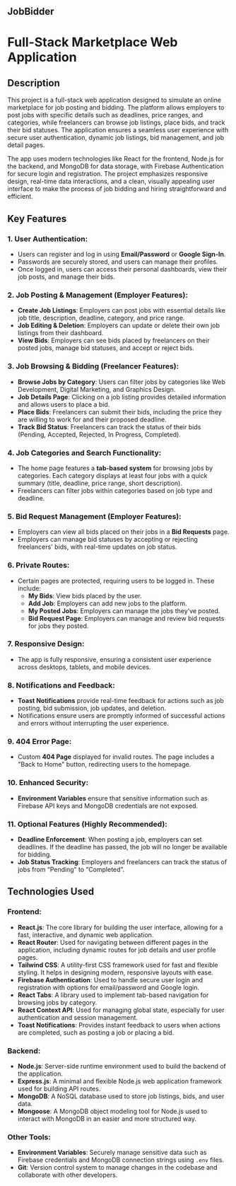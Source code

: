 ## JobBidder

# Full-Stack Marketplace Web Application

## Description

This project is a full-stack web application designed to simulate an online marketplace for job posting and bidding. The platform allows employers to post jobs with specific details such as deadlines, price ranges, and categories, while freelancers can browse job listings, place bids, and track their bid statuses. The application ensures a seamless user experience with secure user authentication, dynamic job listings, bid management, and job detail pages. 

The app uses modern technologies like React for the frontend, Node.js for the backend, and MongoDB for data storage, with Firebase Authentication for secure login and registration. The project emphasizes responsive design, real-time data interactions, and a clean, visually appealing user interface to make the process of job bidding and hiring straightforward and efficient.

## Key Features

### 1. **User Authentication:**
   - Users can register and log in using **Email/Password** or **Google Sign-In**.
   - Passwords are securely stored, and users can manage their profiles.
   - Once logged in, users can access their personal dashboards, view their job posts, and manage their bids.
   
### 2. **Job Posting & Management (Employer Features):**
   - **Create Job Listings**: Employers can post jobs with essential details like job title, description, deadline, category, and price range.
   - **Job Editing & Deletion**: Employers can update or delete their own job listings from their dashboard.
   - **View Bids**: Employers can see bids placed by freelancers on their posted jobs, manage bid statuses, and accept or reject bids.

### 3. **Job Browsing & Bidding (Freelancer Features):**
   - **Browse Jobs by Category**: Users can filter jobs by categories like Web Development, Digital Marketing, and Graphics Design.
   - **Job Details Page**: Clicking on a job listing provides detailed information and allows users to place a bid.
   - **Place Bids**: Freelancers can submit their bids, including the price they are willing to work for and their proposed deadline.
   - **Track Bid Status**: Freelancers can track the status of their bids (Pending, Accepted, Rejected, In Progress, Completed).

### 4. **Job Categories and Search Functionality:**
   - The home page features a **tab-based system** for browsing jobs by categories. Each category displays at least four jobs with a quick summary (title, deadline, price range, short description).
   - Freelancers can filter jobs within categories based on job type and deadline.

### 5. **Bid Request Management (Employer Features):**
   - Employers can view all bids placed on their jobs in a **Bid Requests** page.
   - Employers can manage bid statuses by accepting or rejecting freelancers' bids, with real-time updates on job status.
   
### 6. **Private Routes:**
   - Certain pages are protected, requiring users to be logged in. These include:
     - **My Bids**: View bids placed by the user.
     - **Add Job**: Employers can add new jobs to the platform.
     - **My Posted Jobs**: Employers can manage the jobs they’ve posted.
     - **Bid Request Page**: Employers can manage and review bid requests for jobs they posted.

### 7. **Responsive Design:**
   - The app is fully responsive, ensuring a consistent user experience across desktops, tablets, and mobile devices.
   
### 8. **Notifications and Feedback:**
   - **Toast Notifications** provide real-time feedback for actions such as job posting, bid submission, job updates, and deletion.
   - Notifications ensure users are promptly informed of successful actions and errors without interrupting the user experience.

### 9. **404 Error Page:**
   - Custom **404 Page** displayed for invalid routes. The page includes a "Back to Home" button, redirecting users to the homepage.

### 10. **Enhanced Security:**
   - **Environment Variables** ensure that sensitive information such as Firebase API keys and MongoDB credentials are not exposed.

### 11. **Optional Features (Highly Recommended):**
   - **Deadline Enforcement**: When posting a job, employers can set deadlines. If the deadline has passed, the job will no longer be available for bidding.
   - **Job Status Tracking**: Employers and freelancers can track the status of jobs from “Pending” to “Completed”.

## Technologies Used

### **Frontend:**
- **React.js**: The core library for building the user interface, allowing for a fast, interactive, and dynamic web application.
- **React Router**: Used for navigating between different pages in the application, including dynamic routes for job details and user profile pages.
- **Tailwind CSS**: A utility-first CSS framework used for fast and flexible styling. It helps in designing modern, responsive layouts with ease.
- **Firebase Authentication**: Used to handle secure user login and registration with options for email/password and Google login.
- **React Tabs**: A library used to implement tab-based navigation for browsing jobs by category.
- **React Context API**: Used for managing global state, especially for user authentication and session management.
- **Toast Notifications**: Provides instant feedback to users when actions are completed, such as posting a job or placing a bid.

### **Backend:**
- **Node.js**: Server-side runtime environment used to build the backend of the application.
- **Express.js**: A minimal and flexible Node.js web application framework used for building API routes.
- **MongoDB**: A NoSQL database used to store job listings, bids, and user data.
- **Mongoose**: A MongoDB object modeling tool for Node.js used to interact with MongoDB in an easier and more structured way.
  
### **Other Tools:**
- **Environment Variables**: Securely manage sensitive data such as Firebase credentials and MongoDB connection strings using `.env` files.
- **Git**: Version control system to manage changes in the codebase and collaborate with other developers.



